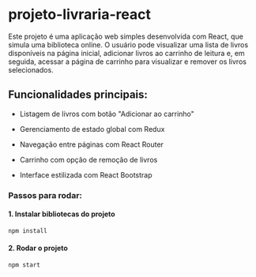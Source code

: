 # projeto-livraria-react

Este projeto é uma aplicação web simples desenvolvida com React, que simula uma biblioteca online. O usuário pode visualizar uma lista de livros disponíveis na página inicial, adicionar livros ao carrinho de leitura e, em seguida, acessar a página de carrinho para visualizar e remover os livros selecionados.

## Funcionalidades principais:
- Listagem de livros com botão "Adicionar ao carrinho"

- Gerenciamento de estado global com Redux

- Navegação entre páginas com React Router

- Carrinho com opção de remoção de livros

- Interface estilizada com React Bootstrap

### Passos para rodar:

#### 1. Instalar bibliotecas do projeto

```
npm install
```
#### 2. Rodar o projeto

```
npm start
```
